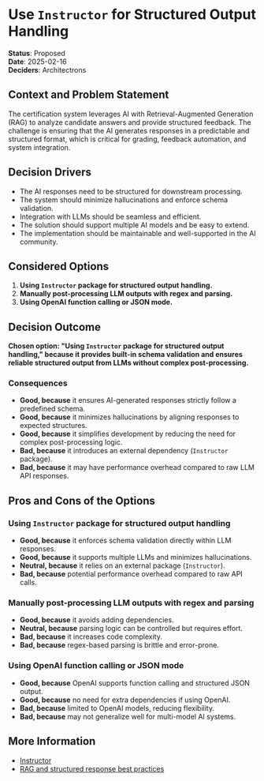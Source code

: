 # Use `Instructor` for Structured Output Handling

**Status**: Proposed  
**Date**: 2025-02-16  
**Deciders**: Architectrons

## Context and Problem Statement

The certification system leverages AI with Retrieval-Augmented Generation (RAG) to analyze candidate answers and provide structured feedback. The challenge is ensuring that the AI generates responses in a predictable and structured format, which is critical for grading, feedback automation, and system integration.

## Decision Drivers

* The AI responses need to be structured for downstream processing.  
* The system should minimize hallucinations and enforce schema validation.  
* Integration with LLMs should be seamless and efficient.  
* The solution should support multiple AI models and be easy to extend.  
* The implementation should be maintainable and well-supported in the AI community.  

## Considered Options

1. **Using `Instructor` package for structured output handling.**  
2. **Manually post-processing LLM outputs with regex and parsing.**  
3. **Using OpenAI function calling or JSON mode.**  

## Decision Outcome

**Chosen option: "Using `Instructor` package for structured output handling," because it provides built-in schema validation and ensures reliable structured output from LLMs without complex post-processing.**

### Consequences

* **Good, because** it ensures AI-generated responses strictly follow a predefined schema.  
* **Good, because** it minimizes hallucinations by aligning responses to expected structures.  
* **Good, because** it simplifies development by reducing the need for complex post-processing logic.  
* **Bad, because** it introduces an external dependency (`Instructor` package).  
* **Bad, because** it may have performance overhead compared to raw LLM API responses.  

## Pros and Cons of the Options

### **Using `Instructor` package for structured output handling**  

* **Good, because** it enforces schema validation directly within LLM responses.  
* **Good, because** it supports multiple LLMs and minimizes hallucinations.  
* **Neutral, because** it relies on an external package (`Instructor`).  
* **Bad, because** potential performance overhead compared to raw API calls.  

### **Manually post-processing LLM outputs with regex and parsing**  

* **Good, because** it avoids adding dependencies.  
* **Neutral, because** parsing logic can be controlled but requires effort.  
* **Bad, because** it increases code complexity.  
* **Bad, because** regex-based parsing is brittle and error-prone.  

### **Using OpenAI function calling or JSON mode**  

* **Good, because** OpenAI supports function calling and structured JSON output.  
* **Good, because** no need for extra dependencies if using OpenAI.  
* **Bad, because** limited to OpenAI models, reducing flexibility.  
* **Bad, because** may not generalize well for multi-model AI systems.  

## More Information

- [Instructor](https://github.com/jxnl/instructor)  
- [RAG and structured response best practices](https://www.promptingguide.ai/)  
